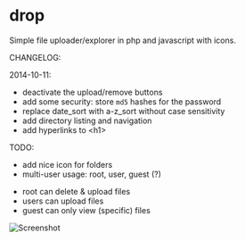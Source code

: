 drop
====

Simple file uploader/explorer in php and javascript with icons.

CHANGELOG:

2014-10-11:
+ deactivate the upload/remove buttons
+ add some security: store `md5` hashes for the password
+ replace date_sort with a-z_sort without case sensitivity
+ add directory listing and navigation
+ add hyperlinks to \<h1>

TODO:
+ add nice icon for folders
+ multi-user usage: root, user, guest (?)
* root can delete & upload files
* users can upload files
* guest can only view (specific) files

![Screenshot](http://x4343.org/git_drop_screenshot.png)
